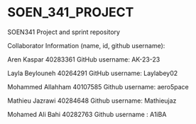 # SOEN_341_PROJECT
SOEN341 Project and sprint repository

Collaborator Information (name, id, github username):

Aren Kaspar
40283361
GitHub username: AK-23-23

Layla Beylouneh
40264291
GitHub username: Laylabey02

Mohammed Allahham
40107585
Github username: aero5pace

Mathieu Jazrawi
40284648
Github username: Mathieujaz

Mohamed Ali Bahi 
40282763
Github username : A1iBA
